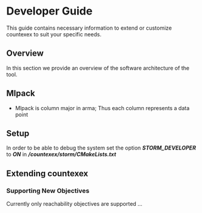 # Developer Guide
This guide contains necessary information to extend or customize countexex to suit your specific needs.

## Overview
In this section we provide an overview of the software architecture of the tool.
## Mlpack
- Mlpack is column major in arma; Thus each column represents a data point
## Setup
In order to be able to debug the system set the option ***STORM_DEVELOPER*** to ***ON*** in ***/countexex/storm/CMakeLists.txt***
## Extending countexex
### Supporting New Objectives
Currently only reachability objectives are supported ...